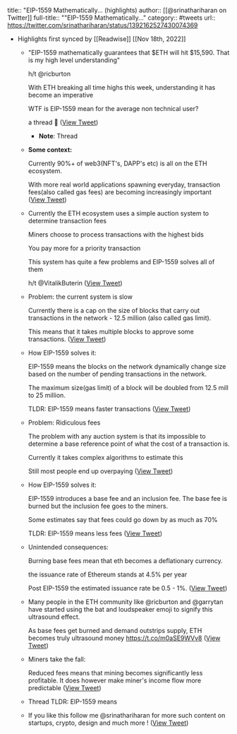 title:: "EIP-1559 Mathematically... (highlights)
author:: [[@srinathariharan on Twitter]]
full-title:: ""EIP-1559 Mathematically..."
category:: #tweets
url:: https://twitter.com/srinathariharan/status/1392162527430074369

- Highlights first synced by [[Readwise]] [[Nov 18th, 2022]]
	- "EIP-1559 mathematically guarantees that $ETH  will hit $15,590. That is my high level understanding"
	  
	  h/t @ricburton 
	  
	  With ETH breaking all time highs this week, understanding it has become an imperative
	  
	  WTF is EIP-1559 mean for the average non technical user?
	  
	  a thread 🧵 ([View Tweet](https://twitter.com/srinathariharan/status/1392161259592634368))
		- **Note**: Thread
	- **Some context:**
	  
	  Currently 90%+ of web3(NFT's, DAPP's etc) is all on the ETH ecosystem. 
	  
	  With more real world applications spawning everyday, transaction fees(also called gas fees) are becoming increasingly important ([View Tweet](https://twitter.com/srinathariharan/status/1392161304031334402))
	- Currently the ETH ecosystem uses a simple auction system to determine transaction fees
	  
	  Miners choose to process transactions with the highest bids
	  
	  You pay more for a priority transaction
	  
	  This system has quite a few problems and EIP-1559 solves all of them
	  
	  h/t @VitalikButerin ([View Tweet](https://twitter.com/srinathariharan/status/1392161389142175749))
	- Problem: the current system is slow
	  
	  Currently there is a cap on the size of blocks that carry out transactions in the network - 12.5 million (also called gas limit). 
	  
	  This means that it takes multiple blocks to approve some transactions. ([View Tweet](https://twitter.com/srinathariharan/status/1392161588828721153))
	- How EIP-1559 solves it: 
	  
	  EIP-1559 means the blocks on the network dynamically change size based on the number of pending transactions in the network. 
	  
	  The maximum size(gas limit) of a block will be doubled from 12.5 mill to 25 million. 
	  
	  TLDR: EIP-1559 means faster transactions ([View Tweet](https://twitter.com/srinathariharan/status/1392161763412484096))
	- Problem: Ridiculous fees
	  
	  The problem with any auction system is that its impossible to determine a base reference point of what the cost of a transaction is. 
	  
	  Currently it takes complex algorithms to estimate this
	  
	  Still most people end up overpaying ([View Tweet](https://twitter.com/srinathariharan/status/1392161870736289798))
	- How EIP-1559 solves it:
	  
	  EIP-1559 introduces a base fee and an inclusion fee. The base fee is burned but the inclusion fee goes to the miners. 
	  
	  Some estimates say that fees could go down by as much as 70% 
	  
	  TLDR: EIP-1559 means less fees ([View Tweet](https://twitter.com/srinathariharan/status/1392161976399192067))
	- Unintended consequences: 
	  
	  Burning base fees mean that eth becomes a deflationary currency.
	  
	  the issuance rate of Ethereum stands at 4.5% per year
	  
	  Post EIP-1559 the estimated issuance rate be 0.5 - 1%. ([View Tweet](https://twitter.com/srinathariharan/status/1392162022985326594))
	- Many people in the ETH community like @ricburton and @garrytan have started using the bat and loudspeaker emoji to signify this ultrasound effect. 
	  
	  As base fees get burned and demand outstrips supply, ETH becomes truly ultrasound money https://t.co/m0aSE9WVv8 ([View Tweet](https://twitter.com/srinathariharan/status/1392162245749006345))
	- Miners take the fall:
	  
	  Reduced fees means that mining becomes significantly less profitable. It does however make miner's income flow more predictable ([View Tweet](https://twitter.com/srinathariharan/status/1392162342285189120))
	- Thread TLDR: EIP-1559 means
	- If you like this follow me @srinathariharan for more such content on startups, crypto, design and much more ! ([View Tweet](https://twitter.com/srinathariharan/status/1392162527430074369))